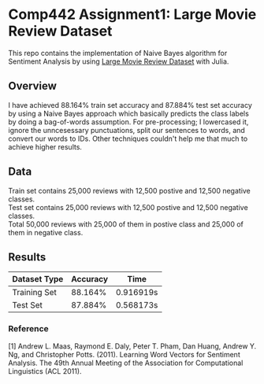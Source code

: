 # Comp442 Assignment1: Large Movie Review Dataset
This repo contains the implementation of Naive Bayes algorithm for Sentiment Analysis by using [Large Movie Review Dataset](https://ai.stanford.edu/~amaas/data/sentiment/) with Julia.

## Overview
I have achieved 88.164% train set accuracy and 87.884% test set accuracy by using a Naive Bayes approach which basically predicts the class labels by doing a bag-of-words assumption. For pre-processing; I lowercased it, ignore the unncesessary punctuations, split our sentences to words, and convert our words to IDs. Other techniques couldn't help me that much to achieve higher results.

## Data
Train set contains 25,000 reviews with 12,500 postive and 12,500 negative classes. <br />
Test set contains 25,000 reviews with 12,500 postive and 12,500 negative classes. <br />
Total 50,000 reviews with 25,000 of them in postive class and 25,000 of them in negative class. <br />

## Results
|Dataset Type|  Accuracy | Time|
| ---| --- | --- |
|Training Set|  88.164% | 0.916919s|
|Test Set| 87.884%| 0.568173s|


### Reference
<a id="1">[1]</a>
Andrew L. Maas, Raymond E. Daly, Peter T. Pham, Dan Huang, Andrew Y. Ng, and Christopher Potts. (2011). Learning Word Vectors for Sentiment Analysis. The 49th Annual Meeting of the Association for Computational Linguistics (ACL 2011).
